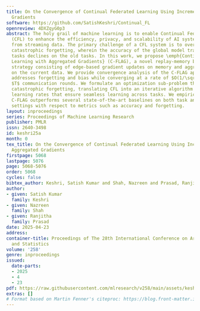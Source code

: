 ```yaml
---
title: On the Convergence of Continual Federated Learning Using Incrementally Aggregated
  Gradients
software: https://github.com/SatishKeshri/Continual_FL
openreview: 4DXZqyG0p3
abstract: The holy grail of machine learning is to enable Continual Federated Learning
  (CFL) to enhance the efficiency, privacy, and scalability of AI systems while learning
  from streaming data. The primary challenge of a CFL system is to overcome global
  catastrophic forgetting, wherein the accuracy of the global model trained on new
  tasks declines on the old tasks. In this work, we propose \emph{Continual Federated
  Learning with Aggregated Gradients} (C-FLAG), a novel replay-memory based federated
  strategy consisting of edge-based gradient updates on memory and aggregated gradients
  on the current data. We provide convergence analysis of the C-FLAG approach which
  addresses forgetting and bias while converging at a rate of $O(1/\sqrt{T})$ over
  $T$ communication rounds. We formulate an optimization sub-problem that minimizes
  catastrophic forgetting, translating CFL into an iterative algorithm with adaptive
  learning rates that ensure seamless learning across tasks. We empirically show that
  C-FLAG outperforms several state-of-the-art baselines on both task and class-incremental
  settings with respect to metrics such as accuracy and forgetting.
layout: inproceedings
series: Proceedings of Machine Learning Research
publisher: PMLR
issn: 2640-3498
id: keshri25a
month: 0
tex_title: On the Convergence of Continual Federated Learning Using Incrementally
  Aggregated Gradients
firstpage: 5068
lastpage: 5076
page: 5068-5076
order: 5068
cycles: false
bibtex_author: Keshri, Satish Kumar and Shah, Nazreen and Prasad, Ranjitha
author:
- given: Satish Kumar
  family: Keshri
- given: Nazreen
  family: Shah
- given: Ranjitha
  family: Prasad
date: 2025-04-23
address:
container-title: Proceedings of The 28th International Conference on Artificial Intelligence
  and Statistics
volume: '258'
genre: inproceedings
issued:
  date-parts:
  - 2025
  - 4
  - 23
pdf: https://raw.githubusercontent.com/mlresearch/v258/main/assets/keshri25a/keshri25a.pdf
extras: []
# Format based on Martin Fenner's citeproc: https://blog.front-matter.io/posts/citeproc-yaml-for-bibliographies/
---
```

